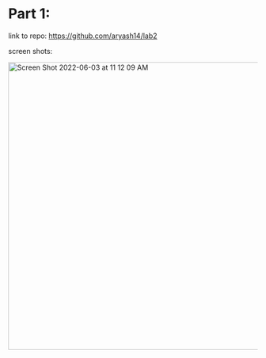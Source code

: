 # Part 1:
link to repo: https://github.com/aryash14/lab2

screen shots:

<img width="581" alt="Screen Shot 2022-06-03 at 11 12 09 AM" src="https://user-images.githubusercontent.com/71746459/171882331-dc6a5001-5d79-4b8c-aaa0-0bce5ce1c298.png">
